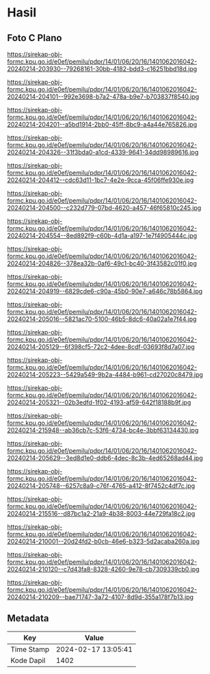 # Hasil

## Foto C Plano

https://sirekap-obj-formc.kpu.go.id/e0ef/pemilu/pdpr/14/01/06/20/16/1401062016042-20240214-203930--79268161-30bb-4182-bdd3-c16251bbd18d.jpg

https://sirekap-obj-formc.kpu.go.id/e0ef/pemilu/pdpr/14/01/06/20/16/1401062016042-20240214-204101--992e3698-b7a2-478a-b9e7-b703837f8540.jpg

https://sirekap-obj-formc.kpu.go.id/e0ef/pemilu/pdpr/14/01/06/20/16/1401062016042-20240214-204201--a5bd1914-2bb0-45ff-8bc9-a4a44e765826.jpg

https://sirekap-obj-formc.kpu.go.id/e0ef/pemilu/pdpr/14/01/06/20/16/1401062016042-20240214-204326--31f3bda0-a1cd-4339-9641-34dd98989616.jpg

https://sirekap-obj-formc.kpu.go.id/e0ef/pemilu/pdpr/14/01/06/20/16/1401062016042-20240214-204412--cdc63d11-1bc7-4e2e-9cca-45f06ffe930e.jpg

https://sirekap-obj-formc.kpu.go.id/e0ef/pemilu/pdpr/14/01/06/20/16/1401062016042-20240214-204500--c232d779-07bd-4620-a457-46f65810c245.jpg

https://sirekap-obj-formc.kpu.go.id/e0ef/pemilu/pdpr/14/01/06/20/16/1401062016042-20240214-204554--8ed892f9-c60b-4d1a-a197-1e7f4905444c.jpg

https://sirekap-obj-formc.kpu.go.id/e0ef/pemilu/pdpr/14/01/06/20/16/1401062016042-20240214-204826--378ea32b-0af6-49c1-bc40-3f43582c01f0.jpg

https://sirekap-obj-formc.kpu.go.id/e0ef/pemilu/pdpr/14/01/06/20/16/1401062016042-20240214-204919--6829cde6-c90a-45b0-90e7-a646c78b5864.jpg

https://sirekap-obj-formc.kpu.go.id/e0ef/pemilu/pdpr/14/01/06/20/16/1401062016042-20240214-205016--5821ac70-5100-46b5-8dc6-40a02a1e7f44.jpg

https://sirekap-obj-formc.kpu.go.id/e0ef/pemilu/pdpr/14/01/06/20/16/1401062016042-20240214-205129--6f398cf5-72c2-4dee-8cdf-03693f8d7a07.jpg

https://sirekap-obj-formc.kpu.go.id/e0ef/pemilu/pdpr/14/01/06/20/16/1401062016042-20240214-205223--5429a549-9b2a-4484-b961-cd27020c8479.jpg

https://sirekap-obj-formc.kpu.go.id/e0ef/pemilu/pdpr/14/01/06/20/16/1401062016042-20240214-205321--02b3edfd-1f02-4193-af59-642f18188b9f.jpg

https://sirekap-obj-formc.kpu.go.id/e0ef/pemilu/pdpr/14/01/06/20/16/1401062016042-20240214-215948--ab36cb7c-53f6-4734-bc4e-3bbf63134430.jpg

https://sirekap-obj-formc.kpu.go.id/e0ef/pemilu/pdpr/14/01/06/20/16/1401062016042-20240214-205629--3ed8d1e0-ddb6-4dec-8c3b-4ed65268ad44.jpg

https://sirekap-obj-formc.kpu.go.id/e0ef/pemilu/pdpr/14/01/06/20/16/1401062016042-20240214-205748--6257c8a9-c76f-4765-a412-8f7452c4df7c.jpg

https://sirekap-obj-formc.kpu.go.id/e0ef/pemilu/pdpr/14/01/06/20/16/1401062016042-20240214-215516--d87bc1a2-21a9-4b38-8003-44e729fa18c2.jpg

https://sirekap-obj-formc.kpu.go.id/e0ef/pemilu/pdpr/14/01/06/20/16/1401062016042-20240214-210001--20d24fd2-b0cb-46e6-b323-5d2acaba260a.jpg

https://sirekap-obj-formc.kpu.go.id/e0ef/pemilu/pdpr/14/01/06/20/16/1401062016042-20240214-210120--c7d43fa8-8328-4260-9e78-cb7309339cb0.jpg

https://sirekap-obj-formc.kpu.go.id/e0ef/pemilu/pdpr/14/01/06/20/16/1401062016042-20240214-210209--bae71747-3a72-4107-8d9d-355a178f7b13.jpg


## Metadata

| Key        | Value               |
| ---------- | ------------------- |
| Time Stamp | 2024-02-17 13:05:41 |
| Kode Dapil | 1402                |



